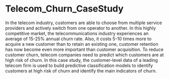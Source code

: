 # Telecom_Churn_CaseStudy
In the telecom industry, customers are able to choose from multiple service providers and actively switch from one operator to another. In this highly competitive market, the telecommunications industry experiences an average of 15-25% annual churn rate. Also, it costs 5-10 times more to acquire a new customer than to retain an existing one, customer retention has now become even more important than customer acquisition. To reduce customer churn, telecom companies need to predict which customers are at high risk of churn. In this case study, the customer-level data of a leading telecom firm is used to build predictive classification models to identify customers at high risk of churn and identify the main indicators of churn.
